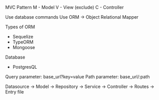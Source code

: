 MVC Pattern
M - Model
V - View (exclude)
C - Controller

Use database commands
Use ORM -> Object Relational Mapper

Types of ORM
- Sequelize
- TypeORM
- Mongoose

Database
- PostgresQL

Query parameter: base_url?key=value
Path parameter: base_url/:path

Datasource -> Model -> Repository -> Service -> Controller -> Routes -> Entry file